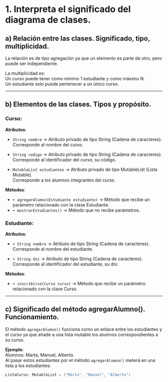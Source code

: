 # 1. Interpreta el significado del diagrama de clases.

## a) Relación entre las clases. Significado, tipo, multiplicidad.

La relación es de tipo agregación ya que un elemento es parte de otro, pero puede ser independiente.

La multiplicidad es:  
Un curso puede tener como mínimo 1 estudiante y como máximo N.  
Un estudiante solo puede pertenecer a un único curso.

---

## b) Elementos de las clases. Tipos y propósito.

### **Curso**:
**Atributos**:  
- `String nombre` → Atributo privado de tipo String (Cadena de caracteres).  
  Corresponde al nombre del curso.  

- `String codigo` → Atributo privado de tipo String (Cadena de caracteres).  
  Corresponde al identificador del curso, su código.  

- `MutableList estudiantes` → Atributo privado de tipo MutableList (Lista Mutable).  
  Corresponde a los alumnos integrantes del curso.  

**Métodos**:  
- `+ agregarAlumno(Estudiante estudiante)` → Método que recibe un parámetro relacionado con la clase Estudiante.  
- `+ mostrarEstudiantes()` → Método que no recibe parámetros.  

### **Estudiante**:
**Atributos**:  
- `+ String nombre` → Atributo de tipo String (Cadena de caracteres).  
  Corresponde al nombre del estudiante.  

- `+ String dni` → Atributo de tipo String (Cadena de caracteres).  
  Corresponde al identificador del estudiante, su dni.  

**Métodos**:  
- `+ inscribirse(Curso curso)` → Método que recibe un parámetro relacionado con la clase Curso.  

---

## c) Significado del método agregarAlumno(). Funcionamiento.

El método `agregarAlumno()` funciona como un enlace entre los estudiantes y el curso ya que añade a una lista mutable los alumnos correspondientes a su curso.

**Ejemplo**:  
Alumnos: Marta, Manuel, Alberto.  
Al pasar estos estudiantes por el método `agregarAlumno()` meterá en una lista a los estudiantes:  

```kotlin
ListaCurso: MutableList = ("Marta", "Manuel", "Alberto")
